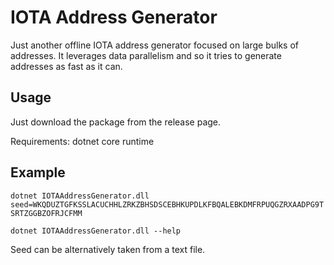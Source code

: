 # IOTA Address Generator
Just another offline IOTA address generator focused on large bulks of addresses. It leverages data parallelism and so it tries to generate addresses as fast as it can.

## Usage
Just download the package from the release page.

Requirements: dotnet core runtime

## Example
```dotnet IOTAAddressGenerator.dll seed=WKQDUZTGFKSSLACUCHHLZRKZBHSDSCEBHKUPDLKFBQALEBKDMFRPUQGZRXAADPG9TSRTZGGBZOFRJCFMM```

```dotnet IOTAAddressGenerator.dll --help```

Seed can be alternatively taken from a text file.
